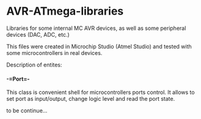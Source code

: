 # AVR-ATmega-libraries
Libraries for some internal MC AVR devices, as well as some peripheral devices (DAC, ADC, etc.)

This files were created in Microchip Studio (Atmel Studio) and tested with some microcontrollers in real devices.

Description of entites:

<h4>-=Port=-</h4>

This class is convenient shell for microcontrollers ports control. It allows to set port as input/output, change logic level and read the port state.

to be continue...
